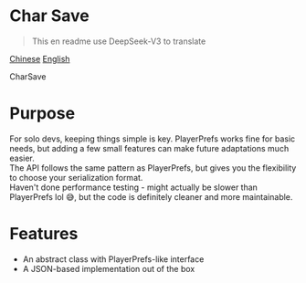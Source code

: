 # Char Save
> This en readme use DeepSeek-V3 to translate

[Chinese](README.md)
[English](README-EN.md)

CharSave

# Purpose
For solo devs, keeping things simple is key. PlayerPrefs works fine for basic needs, but adding a few small features can make future adaptations much easier.  
The API follows the same pattern as PlayerPrefs, but gives you the flexibility to choose your serialization format.  
Haven't done performance testing - might actually be slower than PlayerPrefs lol 😅, but the code is definitely cleaner and more maintainable.  

# Features
- An abstract class with PlayerPrefs-like interface
- A JSON-based implementation out of the box